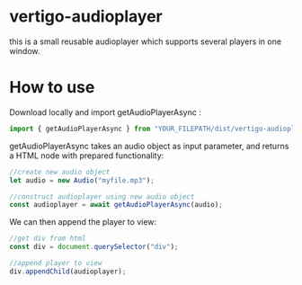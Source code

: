 # vertigo-audioplayer

this is a small reusable audioplayer which supports several players in one window.

# How to use

Download locally and import getAudioPlayerAsync :

```js
import { getAudioPlayerAsync } from "YOUR_FILEPATH/dist/vertigo-audioplayer.js";
```

getAudioPlayerAsync takes an audio object as input parameter, and returns a HTML node with prepared functionality:

```js
//create new audio object
let audio = new Audio("myfile.mp3");

//construct audioplayer using new audio object
const audioplayer = await getAudioPlayerAsync(audio);
```

We can then append the player to view:

```js
//get div from html
const div = document.querySelector("div");

//append player to view
div.appendChild(audioplayer);
```

